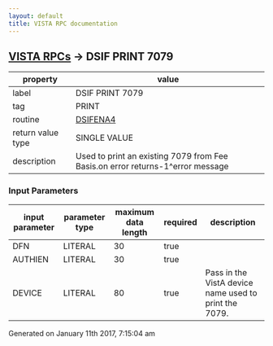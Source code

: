 ```yaml
---
layout: default
title: VISTA RPC documentation
---
```




## [VISTA RPCs](TableOfContent.md) &#8594; DSIF PRINT 7079 

 property | value 
--- | --- 
 label | DSIF PRINT 7079
 tag | PRINT
 routine | [DSIFENA4](http://code.osehra.org/dox/Routine_DSIFENA4_source.html)
 return value type | SINGLE VALUE
 description | Used to print an existing 7079 from Fee Basis.on error returns-1^error message

### Input Parameters

| input parameter | parameter type | maximum data length | required | description | 
| --- | --- | --- | --- | --- | 
| DFN | LITERAL | 30 | true |  | 
| AUTHIEN | LITERAL | 30 | true |  | 
| DEVICE | LITERAL | 80 | true | Pass in the VistA device name used to print the 7079. | 




 Generated on January 11th 2017, 7:15:04 am